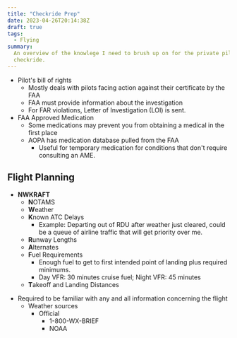 ```yaml
---
title: "Checkride Prep"
date: 2023-04-26T20:14:38Z
draft: true
tags:
  - Flying
summary:
  An overview of the knowlege I need to brush up on for the private pilot
  checkride.
---
```


- Pilot's bill of rights
  - Mostly deals with pilots facing action against their certificate by the FAA
  - FAA must provide information about the investigation
  - For FAR violations, Letter of Investigation (LOI) is sent.
- FAA Approved Medication
  - Some medications may prevent you from obtaining a medical in the first place
  - AOPA has medication database pulled from the FAA
    - Useful for temporary medication for conditions that don't require
      consulting an AME.

## Flight Planning

- **NWKRAFT**
  - **N**OTAMS
  - **W**eather
  - **K**nown ATC Delays
    - Example: Departing out of RDU after weather just cleared, could be a queue
      of airline traffic that will get priority over me.
  * **R**unway Lengths
  * **A**lternates
  * **F**uel Requirements
    - Enough fuel to get to first intended point of landing plus required
      minimums.
    - Day VFR: 30 minutes cruise fuel; Night VFR: 45 minutes
  * **T**akeoff and Landing Distances

* Required to be familiar with any and all information concerning the flight
  - Weather sources
    - Official
      - 1-800-WX-BRIEF
      - NOAA
